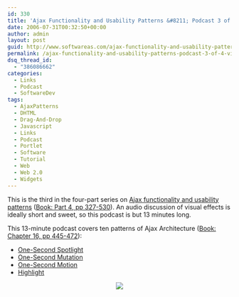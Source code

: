 ```yaml
---
id: 330
title: 'Ajax Functionality and Usability Patterns &#8211; Podcast 3 of 4: Visual Effects'
date: 2006-07-31T00:32:50+00:00
author: admin
layout: post
guid: http://www.softwareas.com/ajax-functionality-and-usability-patterns-podcast-3-of-4-visual-effects
permalink: /ajax-functionality-and-usability-patterns-podcast-3-of-4-visual-effects/
dsq_thread_id:
  - "386086662"
categories:
  - Links
  - Podcast
  - SoftwareDev
tags:
  - AjaxPatterns
  - DHTML
  - Drag-And-Drop
  - Javascript
  - Links
  - Podcast
  - Portlet
  - Software
  - Tutorial
  - Web
  - Web 2.0
  - Widgets
---
```

This is the third in the four-part series on <a href="http://ajaxpatterns.org/Patterns">Ajax functionality and usability patterns</a> (<a href="http://ajaxpatterns.org/Book">Book: Part 4, pp 327-530</a>). An audio discussion of visual effects is ideally short and sweet, so this podcast is but 13 minutes long.

This 13-minute podcast covers ten patterns of Ajax Architecture (<a href="http://ajaxpatterns.org/Book">Book: Chapter 16, pp 445-472</a>):

<ul>
<li><a href="http://ajaxpatterns.org/One-Second_Spotlight" title="One-Second Spotlight">One-Second Spotlight</a>
<li><a href="http://ajaxpatterns.org/One-Second_Mutation" title="One-Second Mutation">One-Second Mutation</a>
<li><a href="http://ajaxpatterns.org/One-Second_Motion" title="One-Second Motion">One-Second Motion</a>
<li><a href="http://ajaxpatterns.org/Highlight" title="Highlight">Highlight</a>
</ul>

<center><a href="http://ajaxpatterns.org/Book"><img src="http://www.oreillynet.com/catalog/covers/0596101805_thumb.gif"  style="border-style: none;"/></a></center>